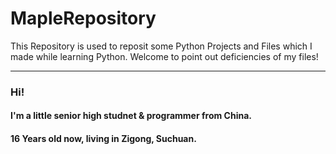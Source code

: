 # MapleRepository
This Repository is used to reposit some Python Projects and Files which I made while learning Python. Welcome to point out deficiencies of my files!

---
### Hi!
#### I'm a little senior high studnet & programmer from China.
#### 16 Years old now, living in Zigong, Suchuan.

